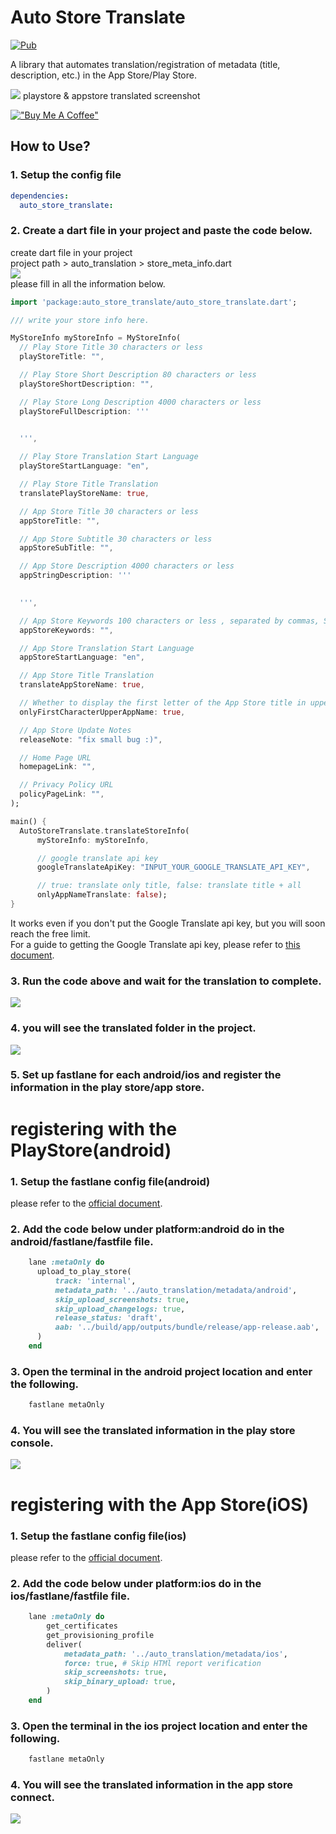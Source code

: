 # Auto Store Translate

[![Pub](https://img.shields.io/pub/v/auto_store_translate.svg)](https://pub.dev/packages/auto_store_translate)

A library that automates translation/registration of metadata (title, description, etc.) in the App Store/Play Store.

![](https://user-images.githubusercontent.com/21379657/205428230-e60ae96e-26ea-427e-88d2-4f613963a884.jpg)
playstore & appstore translated screenshot

[!["Buy Me A Coffee"](https://www.buymeacoffee.com/assets/img/custom_images/orange_img.png)](https://www.buymeacoffee.com/melodysdren)


## How to Use?  
### 1. Setup the config file
```yaml
dependencies:
  auto_store_translate:
```

### 2. Create a dart file in your project and paste the code below.
create dart file in your project <br>
project path > auto_translation > store_meta_info.dart<br>
![](https://user-images.githubusercontent.com/21379657/205425607-14738b99-9f44-428d-980d-5f259bdd0482.png)
<br>please fill in all the information below.<br>
```dart
import 'package:auto_store_translate/auto_store_translate.dart';

/// write your store info here.

MyStoreInfo myStoreInfo = MyStoreInfo(
  // Play Store Title 30 characters or less
  playStoreTitle: "",

  // Play Store Short Description 80 characters or less
  playStoreShortDescription: "",

  // Play Store Long Description 4000 characters or less
  playStoreFullDescription: '''
  

  ''',

  // Play Store Translation Start Language
  playStoreStartLanguage: "en",

  // Play Store Title Translation
  translatePlayStoreName: true,

  // App Store Title 30 characters or less
  appStoreTitle: "",

  // App Store Subtitle 30 characters or less
  appStoreSubTitle: "",

  // App Store Description 4000 characters or less
  appStringDescription: '''
  

  ''',

  // App Store Keywords 100 characters or less , separated by commas, SEO
  appStoreKeywords: "",

  // App Store Translation Start Language
  appStoreStartLanguage: "en",

  // App Store Title Translation
  translateAppStoreName: true,

  // Whether to display the first letter of the App Store title in uppercase
  onlyFirstCharacterUpperAppName: true,

  // App Store Update Notes
  releaseNote: "fix small bug :)",

  // Home Page URL
  homepageLink: "",

  // Privacy Policy URL
  policyPageLink: "",
);

main() {
  AutoStoreTranslate.translateStoreInfo(
      myStoreInfo: myStoreInfo,

      // google translate api key
      googleTranslateApiKey: "INPUT_YOUR_GOOGLE_TRANSLATE_API_KEY",

      // true: translate only title, false: translate title + all
      onlyAppNameTranslate: false);
}
```
It works even if you don't put the Google Translate api key, but you will soon reach the free limit.<br>
For a guide to getting the Google Translate api key, please refer to [this document](https://translatepress.com/docs/automatic-translation/generate-google-api-key/).
### 3. Run the code above and wait for the translation to complete.
![](https://user-images.githubusercontent.com/21379657/205425919-ed8ca26e-eceb-48b9-94d0-15e455583d00.png)

### 4. you will see the translated folder in the project.
![](https://user-images.githubusercontent.com/21379657/205426102-9fd34208-8e46-47f0-aa23-28c96e9376d4.png)

### 5. Set up fastlane for each android/ios and register the information in the play store/app store.

# registering with the PlayStore(android)

### 1. Setup the fastlane config file(android)
please refer to the [official document](https://docs.fastlane.tools/getting-started/android/setup/).

### 2. Add the code below under platform:android do in the android/fastlane/fastfile file.
```ruby
    lane :metaOnly do
      upload_to_play_store(
          track: 'internal',
          metadata_path: '../auto_translation/metadata/android',
          skip_upload_screenshots: true,
          skip_upload_changelogs: true,
          release_status: 'draft',
          aab: '../build/app/outputs/bundle/release/app-release.aab',
      )
    end
```

### 3. Open the terminal in the android project location and enter the following.
```bash
    fastlane metaOnly
```

### 4. You will see the translated information in the play store console.
![](https://user-images.githubusercontent.com/21379657/205428344-bbf8b8e6-27c7-474c-83e1-14b9864307bb.jpg)


# registering with the App Store(iOS)
### 1. Setup the fastlane config file(ios)
please refer to the [official document](https://docs.fastlane.tools/getting-started/ios/setup/).

### 2. Add the code below under platform:ios do in the ios/fastlane/fastfile file.
```ruby
    lane :metaOnly do
        get_certificates          
        get_provisioning_profile  
        deliver(
            metadata_path: '../auto_translation/metadata/ios',
            force: true, # Skip HTMl report verification
            skip_screenshots: true,
            skip_binary_upload: true,
        )
    end
```

### 3. Open the terminal in the ios project location and enter the following.
```bash
    fastlane metaOnly
```

### 4. You will see the translated information in the app store connect.
![](https://user-images.githubusercontent.com/21379657/205428347-43a8e9bf-e6a4-43b9-94db-22a3869d0a04.jpg)







